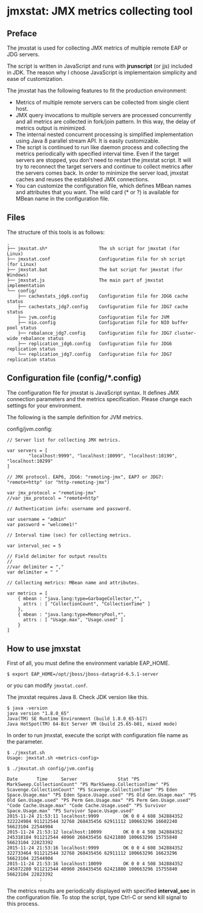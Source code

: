 # jmxstat: JMX metrics collecting tool

## Preface

The jmxstat is used for collecting JMX metrics of multiple remote EAP or JDG servers.

The script is written in JavaScript and runs with **jrunscript** (or jjs) included in JDK. The reason why I choose JavaScript is implementaion simplicity and ease of customization.

The jmxstat has the following features to fit the production environment:

* Metrics of multiple remote servers can be collected from single client host.
* JMX query invocations to multiple servers are processed concurrently and all metrics are collected in fork/join pattern. In this way, the delay of metrics output is minimized.
* The internal nested concurrent processing is simplified implementation using Java 8 parallel stream API. It is easily customizable.
* The script is continued to run like daemon process and collecting the metrics periodically with specified interval time. Even if the target servers are stopped, you don't need to restart the jmxstat script. It will try to reconnect the target servers and continue to collect metrics after the servers comes back. In order to minimize the server load, jmxstat caches and reuses the established JMX connections.
* You can customize the configuration file, which defines MBean names and attributes that you want. The wild card (* or ?) is available for MBean name in the configuration file.

## Files

The structure of this tools is as follows:

~~~
.
├── jmxstat.sh*                   The sh script for jmxstat (for Linux)
├── jmxstat.conf                  Configuration file for sh script (for Linux)
├── jmxstat.bat                   The bat script for jmxstat (for Windows)
├── jmxstat.js                    The main part of jmxstat implementation
└── config/
    ├── cachestats_jdg6.config    Configuration file for JDG6 cache status
    ├── cachestats_jdg7.config    Configuration file for JDG7 cache status
    ├── jvm.config                Configuration file for JVM
    ├── nio.config                Configuration file for NIO buffer pool status
    ├── rebalance_jdg7.config     Configuration file for JDG7 cluster-wide rebalance status
    ├── replication_jdg6.config   Configuration file for JDG6 replication status
    └── replication_jdg7.config   Configuration file for JDG7 replication status
~~~

## Configuration file (config/*.config)

The configuration file for jmxstat is JavaScript syntax. It defines JMX connection parameters and the metrics specification.
Please change each settings for your environment.

The following is the sample definition for JVM metrics.

config/jvm.config:

~~~
// Server list for collecting JMX metrics.

var servers = [
        "localhost:9999", "localhost:10099", "localhost:10199", "localhost:10299"
]

// JMX protocol. EAP6, JDG6: "remoting-jmx", EAP7 or JDG7: "remote+http" (or "http-remoting-jmx")

var jmx_protocol = "remoting-jmx"
//var jmx_protocol = "remote+http"

// Authentication info: username and password.

var username = "admin"
var password = "welcome1!"

// Interval time (sec) for collecting metrics.

var interval_sec = 5

// Field delimiter for output results
//
//var delimiter = ","
var delimiter = " "

// Collecting metrics: MBean name and attributes.

var metrics = [
    { mbean : "java.lang:type=GarbageCollector,*",
      attrs : [ "CollectionCount", "CollectionTime" ]
    },
    { mbean : "java.lang:type=MemoryPool,*",
      attrs : [ "Usage.max", "Usage.used" ]
    }
]
~~~

## How to use jmxstat

First of all, you must define the environment variable EAP_HOME.

~~~
$ export EAP_HOME=/opt/jboss/jboss-datagrid-6.5.1-server
~~~

or you can modify `jmxstat.conf`.

The jmxstat requires Java 8. Check JDK version like this.

~~~
$ java -version
java version "1.8.0_65"
Java(TM) SE Runtime Environment (build 1.8.0_65-b17)
Java HotSpot(TM) 64-Bit Server VM (build 25.65-b01, mixed mode)
~~~

In order to run jmxstat, execute the script with configuration file name as the parameter.

~~~
$ ./jmxstat.sh
Usage: jmxstat.sh <metrics-config>

$ ./jmxstat.sh config/jvm.config

Date       Time     Server               Stat "PS MarkSweep.CollectionCount" "PS MarkSweep.CollectionTime" "PS Scavenge.CollectionCount" "PS Scavenge.CollectionTime" "PS Eden Space.Usage.max" "PS Eden Space.Usage.used" "PS Old Gen.Usage.max" "PS Old Gen.Usage.used" "PS Perm Gen.Usage.max" "PS Perm Gen.Usage.used" "Code Cache.Usage.max" "Code Cache.Usage.used" "PS Survivor Space.Usage.max" "PS Survivor Space.Usage.used"
2015-11-24 21:53:11 localhost:9999         OK 0 0 4 608 342884352 322224984 911212544 32768 268435456 62911112 100663296 16602240 56623104 22544904
2015-11-24 21:53:12 localhost:10099        OK 0 0 4 508 342884352 245318184 911212544 40960 268435456 62421880 100663296 15755840 56623104 22823392
2015-11-24 21:53:16 localhost:9999         OK 0 0 4 608 342884352 322733464 911212544 32768 268435456 62911112 100663296 16623296 56623104 22544904
2015-11-24 21:53:16 localhost:10099        OK 0 0 4 508 342884352 245872280 911212544 40960 268435456 62421880 100663296 15755840 56623104 22823392
			:
~~~

The metrics results are periodically displayed with specified **interval_sec** in the configuration file.
To stop the script, type Ctrl-C or send kill signal to this process.
